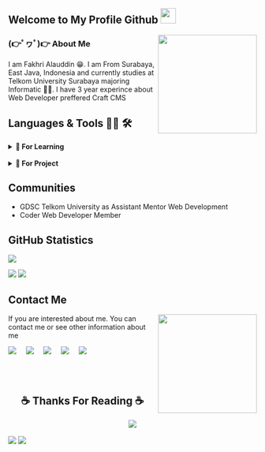 ## Welcome to My Profile Github <img src="https://media.tenor.com/UTxKJNlZilwAAAAi/luffy-monkey-d-luffy.gif" width="31px">
<img align='right' src='https://media1.tenor.com/m/_X00b8WbgSIAAAAC/gear5-joy-boy.gif' width="200px">

### (👉ﾟヮﾟ)👉 About Me
I am Fakhri Alauddin 😁. I am From Surabaya, East Java, Indonesia and currently studies at Telkom University Surabaya majoring Informatic 🧑‍💻. I have 3 year experince about Web Developer preffered Craft CMS

## Languages & Tools 👨‍💻 🛠
<details>
  <summary><b>📝 For Learning</b></summary>
  <br/>

[![Java](https://img.shields.io/badge/Java-007396.svg?&style=flat&logo=java&logoColor=white)](https://your-java-link)
[![C](https://img.shields.io/badge/C-555555.svg?&style=flat&logo=c&logoColor=white)](https://your-c-link)
[![C++](https://img.shields.io/badge/C++-00599C.svg?&style=flat&logo=c%2B%2B&logoColor=white)](https://your-cplusplus-link)
[![Python](https://img.shields.io/badge/Python-3776AB.svg?&style=flat&logo=python&logoColor=white)](https://your-python-link)
[![Git](https://img.shields.io/badge/Git-F05032.svg?&style=flat&logo=git&logoColor=white)](https://your-git-link)
[![JavaScript](https://img.shields.io/badge/JavaScript-F7DF1E.svg?&style=flat&logo=javascript&logoColor=white)](https://your-javascript-link)
[![CSS](https://img.shields.io/badge/CSS-1572B6.svg?&style=flat&logo=css3&logoColor=white)](https://your-css-link)
[![HTML](https://img.shields.io/badge/HTML-E34F26.svg?&style=flat&logo=html5&logoColor=white)](https://your-html-link)
[![Vue.js](https://img.shields.io/badge/Vue.js-4FC08D.svg?&style=flat&logo=vue.js&logoColor=white)](https://your-vuejs-link)
[![React.js](https://img.shields.io/badge/React.js-61DAFB.svg?&style=flat&logo=react&logoColor=white)](https://your-reactjs-link)
[![Nuxt.js](https://img.shields.io/badge/Nuxt.js-00C58E.svg?&style=flat&logo=nuxt.js&logoColor=white)](https://your-nuxtjs-link)
[![Expo](https://img.shields.io/badge/Expo-000020.svg?&style=flat&logo=expo&logoColor=white)](https://your-expo-link)
[![NGINX](https://img.shields.io/badge/NGINX-009639.svg?&style=flat&logo=nginx&logoColor=white)](https://your-nginx-link)
[![APACHE](https://img.shields.io/badge/APACHE-D22128.svg?&style=flat&logo=apache&logoColor=white)](https://your-apache-link)
[![Wordpress CMS](https://img.shields.io/badge/Wordpress%20CMS-21759B.svg?&style=flat&logo=wordpress&logoColor=white)](https://your-wordpress-link)
[![Laragon](https://img.shields.io/badge/Laragon-21759B.svg?&style=flat&logo=laragon&logoColor=white)](https://your-laragon-link)
[![PHP](https://img.shields.io/badge/PHP-777BB4.svg?&style=flat&logo=php&logoColor=white)](https://your-php-link)
[![Laravel](https://img.shields.io/badge/Laravel-FF2D20.svg?&style=flat&logo=laravel&logoColor=white)](https://your-laravel-link)
[![MySQL](https://img.shields.io/badge/MySQL-4479A1.svg?&style=flat&logo=mysql&logoColor=white)](https://your-mysql-link)
[![Jupyter Notebook](https://img.shields.io/badge/Jupyter%20Notebook-F37626.svg?&style=flat&logo=jupyter&logoColor=white)](https://your-jupyter-link)


</details>
<br>
<details>
  <summary><b>📝 For Project</b></summary>
  <br/>

[![Craft CMS](https://img.shields.io/badge/Craft%20CMS-FF2D20.svg?&style=flat&logo=craft-cms&logoColor=white)](https://your-craft-cms-link)
[![PHP](https://img.shields.io/badge/PHP-777BB4.svg?&style=flat&logo=php&logoColor=white)](https://your-php-link)
[![Laravel](https://img.shields.io/badge/Laravel-FF2D20.svg?&style=flat&logo=laravel&logoColor=white)](https://your-laravel-link)
[![MySQL](https://img.shields.io/badge/MySQL-4479A1.svg?&style=flat&logo=mysql&logoColor=white)](https://your-mysql-link)
[![NGINX](https://img.shields.io/badge/NGINX-009639.svg?&style=flat&logo=nginx&logoColor=white)](https://your-nginx-link)
[![APACHE](https://img.shields.io/badge/APACHE-D22128.svg?&style=flat&logo=apache&logoColor=white)](https://your-apache-link)
[![Laragon](https://img.shields.io/badge/Laragon-FF2D20.svg?&style=flat&logo=laragon&logoColor=white)](https://your-laragon-link)
[![Git](https://img.shields.io/badge/Git-F05032.svg?&style=flat&logo=git&logoColor=white)](https://your-git-link)
[![GitHub](https://img.shields.io/badge/GitHub-181717.svg?&style=flat&logo=github&logoColor=white)](https://your-github-link)
[![GitLab](https://img.shields.io/badge/GitLab-FCA121.svg?&style=flat&logo=gitlab&logoColor=white)](https://your-gitlab-link)
[![Bitbucket](https://img.shields.io/badge/Bitbucket-0052CC.svg?&style=flat&logo=bitbucket&logoColor=white)](https://your-bitbucket-link)
[![Vue.js](https://img.shields.io/badge/Vue.js-4FC08D.svg?&style=flat&logo=vue.js&logoColor=white)](https://your-vuejs-link)
[![JavaScript](https://img.shields.io/badge/JavaScript-F7DF1E.svg?&style=flat&logo=javascript&logoColor=white)](https://your-javascript-link)
[![HTML](https://img.shields.io/badge/HTML-E34F26.svg?&style=flat&logo=html5&logoColor=white)](https://your-html-link)
[![CSS](https://img.shields.io/badge/CSS-1572B6.svg?&style=flat&logo=css3&logoColor=white)](https://your-css-link)
[![Bootstrap](https://img.shields.io/badge/Bootstrap-563D7C.svg?&style=flat&logo=bootstrap&logoColor=white)](https://your-bootstrap-link)
![Tailwind CSS](https://img.shields.io/badge/Tailwind%20CSS-38B2AC.svg?&style=flat&logo=tailwind-css&logoColor=white)
[![Visual Studio Code](https://img.shields.io/badge/VS%20Code-007ACC.svg?&style=flat&logo=visual-studio-code&logoColor=white)](https://your-vscode-link)
[![PuTTY](https://img.shields.io/badge/PuTTY-005C95.svg?&style=flat&logo=putty&logoColor=white)](https://your-putty-link)
[![Fork](https://img.shields.io/badge/Fork-009B5D.svg?&style=flat&logo=fork&logoColor=white)](https://your-fork-link)
[![TablePlus](https://img.shields.io/badge/TablePlus-FF3366.svg?&style=flat&logo=tableplus&logoColor=white)](https://your-tableplus-link)
[![Postman](https://img.shields.io/badge/Postman-FF6C37.svg?&style=flat&logo=postman&logoColor=white)](https://your-postman-link)
[![Git Bash](https://img.shields.io/badge/Git%20Bash-4EAA25.svg?&style=flat&logo=git&logoColor=white)](https://your-git-bash-link)

</details>

## Communities 
- GDSC Telkom University as Assistant Mentor Web Development
- Coder Web Developer Member 

## GitHub Statistics
 <p>
        <img  src="https://github-readme-streak-stats.herokuapp.com/?user=Fakhri17&hide_border=true&theme=nightowl" />
  </p>
  <p>
      <img  src="https://github-readme-stats.vercel.app/api?username=Fakhri17&hide_title=true&hide_border=true&show_icons=true&include_all_commits=true&count_private=true&line_height=21&theme=nightowl" /> 
      <img  src="https://github-readme-stats.vercel.app/api/top-langs/?username=Fakhri17&hide=html&hide_title=true&hide_border=true&layout=compact&langs_count=8&theme=nightowl" />
  </p>

## Contact Me
<img align='right' src='https://media1.tenor.com/m/1QIMOPKKFVgAAAAC/meme-dorado.gif' width="200px">

If you are interested about me. You can contact me or see other information about me

<a href="mailto:fakhricoffe@gmail.com"><img src="https://img.shields.io/badge/gmail-%23D14836.svg?&style=for-the-badge&logo=gmail&logoColor=white" /></a>&nbsp;&nbsp;&nbsp;&nbsp;
<a href="https://www.facebook.com/FakhriAL17/"><img src="https://img.shields.io/badge/facebook-%233B5998.svg?&style=for-the-badge&logo=facebook&logoColor=white" /></a>&nbsp;&nbsp;&nbsp;&nbsp;
<a href="https://www.instagram.com/fakhriii_15/"><img src="https://img.shields.io/badge/instagram-%23dc2743.svg?&style=for-the-badge&logo=instagram&logoColor=white" /></a>&nbsp;&nbsp;&nbsp;&nbsp;
<a href="https://www.instagram.com/fakhriii_15/"><img src="https://img.shields.io/badge/instagram-%23dc2743.svg?&style=for-the-badge&logo=instagram&logoColor=white" /></a>&nbsp;&nbsp;&nbsp;&nbsp;
<a href="https://www.linkedin.com/in/fakhri-alauddin/"><img src="https://img.shields.io/badge/linkedin-%230077B5.svg?&style=for-the-badge&logo=linkedin&logoColor=white" /></a>&nbsp;&nbsp;&nbsp;&nbsp;

<br/><br/>

<h2 align="center">☕ Thanks For Reading ☕</h2>
<div align="center">
  <img src="https://media1.tenor.com/m/2l95Bj4EiskAAAAC/one-piece-marco.gif">
</div>
<br>
<img src="https://komarev.com/ghpvc/?username=Fakhri17&style=plastic&label=Views">
<img src="https://badges.pufler.dev/visits/Fakhri17/Fakhri17?color=black&logo=github"/>











